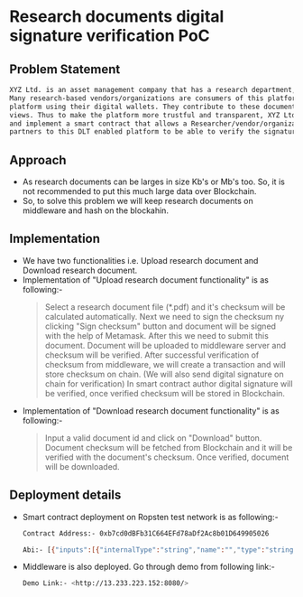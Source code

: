 # Research documents digital signature verification PoC 
## Problem Statement
```sh
XYZ Ltd. is an asset management company that has a research department, that has a blockchain-based platform where they have hosted critical research documents.
Many research-based vendors/organizations are consumers of this platform. These vendors/organizations have their decentralized digital identities and can log in to the
platform using their digital wallets. They contribute to these documents for research purposes, the authored content is referred by other platform partners to form respective
views. Thus to make the platform more trustful and transparent, XYZ Ltd. wants to provide a feature to allow the user to digitally sign the authored content. Please, design
and implement a smart contract that allows a Researcher/vendor/organization to digitally sign their respective authored content and other researchers/organizations that are
partners to this DLT enabled platform to be able to verify the signature to check the authenticity.
```
## Approach
- As research documents can be larges in size Kb's or Mb's too. So, it is not recommended to put this much large data over Blockchain.
- So, to solve this problem we will keep research documents on middleware and hash on the blockahin.

## Implementation
- We have two functionalities i.e. Upload research document and Download research document.
- Implementation of "Upload research document functionality" is as following:-
    > Select a research document file (*.pdf) and it's checksum will be calculated automatically.
    > Next we need to sign the checksum ny clicking "Sign checksum" button and document will be signed with the help of Metamask.
    > After this we need to submit this document. Document will be uploaded to middleware server and checksum will be verified.
    > After successful verification of checksum from middleware, we will create a transaction and will store checksum on chain. (We will also send digital signature on chain for verification)
    > In smart contract author digital signature will be verified, once verified checksum will be stored in Blockchain.
- Implementation of "Download research document functionality" is as following:-
    > Input a valid document id and click on "Download" button.
    > Document checksum will be fetched from Blockchain and it will be verified with the document's checksum. Once verified, document will be downloaded.

## Deployment details
- Smart contract deployment on Ropsten test network is as following:-
    ```sh
    Contract Address:- 0xb7cd0dBFb31C664EFd78aDf2Ac8b01D649905026 
    ```
    ```sh
    Abi:- [{"inputs":[{"internalType":"string","name":"","type":"string"}],"name":"documents","outputs":[{"internalType":"bytes32","name":"","type":"bytes32"}],"stateMutability":"view","type":"function"},{"inputs":[{"internalType":"string","name":"documentId","type":"string"}],"name":"getDocumentChecksum","outputs":[{"internalType":"bytes32","name":"","type":"bytes32"}],"stateMutability":"view","type":"function"},{"inputs":[{"internalType":"string","name":"documentId","type":"string"},{"internalType":"bytes32","name":"_hashedMessage","type":"bytes32"},{"internalType":"uint8","name":"_v","type":"uint8"},{"internalType":"bytes32","name":"_r","type":"bytes32"},{"internalType":"bytes32","name":"_s","type":"bytes32"}],"name":"registerDocumentChecksum","outputs":[],"stateMutability":"nonpayable","type":"function"}] 
    ```
- Middleware is also deployed. Go through demo from following link:-
    ```sh
    Demo Link:- <http://13.233.223.152:8080/> 
    ```
